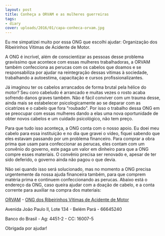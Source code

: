 ```yaml
---
layout: post
title: Conheça a ORVAM e as mulheres guerreiras
tags:
- diary
cover: uploads/2016/01/capa-conheca-orvam.jpg
---
```


Eu me simpatizei muito por essa ONG que escolhi ajudar: Organização dos Ribeirinhos Vítimas de Acidente de Motor.

A ONG é incrível, além de conscientizar as pessoas desse problema gravíssimo que acontece com essas mulheres trabalhadoras, a ORVAM também confecciona as perucas com os cabelos que doamos e se responsabiliza por ajudar na reintegração dessas vítimas à sociedade, trabalhando a autoestima, capacitação e cursos profissionalizantes.

Já imaginou ter os cabelos arrancados de forma brutal pela hélice do motor? Seu coro cabeludo é arrancado e muitas vezes o rosto acaba sofrendo danos graves também. Não é fácil conviver com um trauma desse, ainda mais se estabelecer psicologicamente ao se deparar com as cicatrizes e o cabelo que fora "roubado". Por isso o trabalho dessa ONG em se preocupar com essas mulheres dando a elas uma nova oportunidade de obter novos cabelos e um cuidado psicológico, não tem preço.

Para que tudo isso aconteça, a ONG conta com o nosso apoio. Eu doei meu cabelo para essa instituição e no dia que gravei o vídeo, fiquei sabendo que eles estavam passando por um problema financeiro. Para comprar a obra prima que usam para confeccionar as perucas, eles contam com um convênio do governo, este paga um valor em dinheiro para que a ONG compre esses materiais. O convênio precisa ser renovado e, apesar de ter sido deferido, o governo ainda não pagou o que devia.

Não sei quando isso será solucionado, mas no momento a ONG precisa urgentemente da nossa ajuda financeira também, para que comprem matéria prima e continuem confeccionando as perucas. Abaixo está o endereço da ONG, caso queira ajudar com a doação de cabelo, e a conta corrente para auxiliar na compra dos materiais:

<a href="https://www.facebook.com/OrvamBelem/?fref=ts">ORVAM</a> - <a href="https://www.facebook.com/orvam.ong">ONG dos Ribeirinhos Vítimas de Acidente de Motor</a>

Avenida João Paulo II, Lote 134 - Belém Pará - 66645240

Banco do Brasil - Ag: 4451-2 - CC: 16007-5

Obrigada por ajudar!
